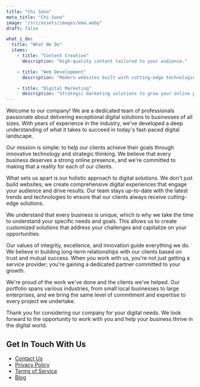 ```yaml
---
title: "Chi Sono"
meta_title: "Chi Sono"
image: "/src/assets/images/ema.webp"
draft: false

what_i_do:
  title: "What We Do"
  items:
    - title: "Content Creation"
      description: "High-quality content tailored to your audience."

    - title: "Web Development"
      description: "Modern websites built with cutting-edge technologies."

    - title: "Digital Marketing"
      description: "Strategic marketing solutions to grow your online presence."
---
```


Welcome to our company! We are a dedicated team of professionals passionate about delivering exceptional digital solutions to businesses of all sizes. With years of experience in the industry, we've developed a deep understanding of what it takes to succeed in today's fast-paced digital landscape.

Our mission is simple: to help our clients achieve their goals through innovative technology and strategic thinking. We believe that every business deserves a strong online presence, and we're committed to making that a reality for each of our clients.

What sets us apart is our holistic approach to digital solutions. We don't just build websites; we create comprehensive digital experiences that engage your audience and drive results. Our team stays up-to-date with the latest trends and technologies to ensure that our clients always receive cutting-edge solutions.

We understand that every business is unique, which is why we take the time to understand your specific needs and goals. This allows us to create customized solutions that address your challenges and capitalize on your opportunities.

Our values of integrity, excellence, and innovation guide everything we do. We believe in building long-term relationships with our clients based on trust and mutual success. When you work with us, you're not just getting a service provider; you're gaining a dedicated partner committed to your growth.

We're proud of the work we've done and the clients we've helped. Our portfolio spans various industries, from small local businesses to large enterprises, and we bring the same level of commitment and expertise to every project we undertake.

Thank you for considering our company for your digital needs. We look forward to the opportunity to work with you and help your business thrive in the digital world.

## Get In Touch With Us

- [Contact Us](/contact/)
- [Privacy Policy](/privacy/)
- [Terms of Service](/terms/)
- [Blog](/blog/)
